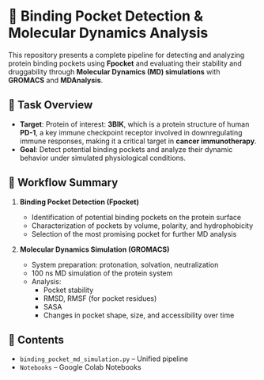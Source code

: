 # 🧬 Binding Pocket Detection & Molecular Dynamics Analysis

This repository presents a complete pipeline for detecting and analyzing protein binding pockets using **Fpocket** and evaluating their stability and druggability through **Molecular Dynamics (MD) simulations** with **GROMACS** and **MDAnalysis**.

## 🔬 Task Overview

- **Target**: Protein of interest:  **3BIK**, which is a protein structure of human **PD-1**, a key immune checkpoint receptor involved in downregulating immune responses, making it a critical target in **cancer immunotherapy**.
- **Goal**: Detect potential binding pockets and analyze their dynamic behavior under simulated physiological conditions.

## 🧪 Workflow Summary

1. **Binding Pocket Detection (Fpocket)**
   - Identification of potential binding pockets on the protein surface
   - Characterization of pockets by volume, polarity, and hydrophobicity
   - Selection of the most promising pocket for further MD analysis

2. **Molecular Dynamics Simulation (GROMACS)**
   - System preparation: protonation, solvation, neutralization
   - 100 ns MD simulation of the protein system
   - Analysis:
     - Pocket stability
     - RMSD, RMSF (for pocket residues)
     - SASA
     - Changes in pocket shape, size, and accessibility over time

## 📁 Contents

- `binding_pocket_md_simulation.py` – Unified pipeline
- `Notebooks` – Google Colab Notebooks
